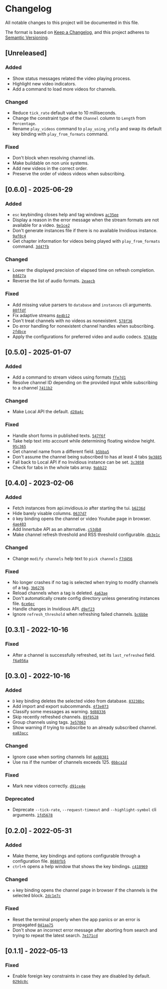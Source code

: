# Changelog
All notable changes to this project will be documented in this file.

The format is based on [Keep a Changelog](https://keepachangelog.com/en/1.0.0/),
and this project adheres to [Semantic Versioning](https://semver.org/spec/v2.0.0.html).

## [Unreleased]
### Added
- Show status messages related the video playing process.
- Highlight new video indicators.
- Add a command to load more videos for channels.

### Changed
- Reduce `tick_rate` default value to 10 milliseconds.
- Change the constraint type of the `Channel` column to `Length` from `Percentage`.
- Rename `play_videos` command to `play_using_ytdlp` and swap its default
key binding with `play_from_formats` command.

### Fixed
- Don't block when resolving channel ids.
- Make buildable on non unix systems.
- Add new videos in the correct order.
- Preserve the order of videos videos when subscribing.

## [0.6.0] - 2025-06-29
### Added
- `esc` keybinding closes help and tag windows
[`ac35ee`](https://github.com/sarowish/ytsub/commit/ac35ee)
- Display a reason in the error message when the stream formats are not available for a video.
[`9e1ce2`](https://github.com/sarowish/ytsub/commit/9e1ce2)
- Don't generate instances file if there is no available Invidious instance.
[`9af0c4`](https://github.com/sarowish/ytsub/commit/9af0c4)
- Get chapter information for videos being played with `play_from_formats` command.
[`3d47fb`](https://github.com/sarowish/ytsub/commit/3d47fb)

### Changed
- Lower the displayed precision of elapsed time on refresh completion.
[`8dd27a`](https://github.com/sarowish/ytsub/commit/8dd27a)
- Reverse the list of audio formats.
[`2eaecb`](https://github.com/sarowish/ytsub/commit/2eaecb)

### Fixed
- Add missing value parsers to `database` and `instances` cli arguments.
[`80ffdf`](https://github.com/sarowish/ytsub/commit/80ffdf)
- Fix adaptive streams
[`4e4b12`](https://github.com/sarowish/ytsub/commit/4e4b12)
- Don't treat channels with no videos as nonexistent.
[`578f36`](https://github.com/sarowish/ytsub/commit/578f36)
- Do error handling for nonexistent channel handles when subscribing.
[`2fdbce`](https://github.com/sarowish/ytsub/commit/2fdbce)
- Apply the configurations for preferred video and audio codecs.
[`97449e`](https://github.com/sarowish/ytsub/commit/97449e)

## [0.5.0] - 2025-01-07
### Added
- Add a command to stream videos using formats
[`ffe7d1`](https://github.com/sarowish/ytsub/commit/ffe7d1)
- Resolve channel ID depending on the provided input while subscribing to a channel
[`7411b2`](https://github.com/sarowish/ytsub/commit/7411b2)

### Changed
- Make Local API the default.
[`d28a4c`](https://github.com/sarowish/ytsub/commit/d28a4c)

### Fixed
- Handle short forms in published texts.
[`547f6f`](https://github.com/sarowish/ytsub/commit/547f6f)
- Take help text into account while determining floating window height.
[`95c365`](https://github.com/sarowish/ytsub/commit/95c365)
- Get channel name from a different field.
[`b5bba5`](https://github.com/sarowish/ytsub/commit/b5bba5)
- Don't assume the channel being subscribed to has at least 4 tabs
[`9e3885`](https://github.com/sarowish/ytsub/commit/9e3885)
- Fall back to Local API if no Invidious instance can be set.
[`3c3058`](https://github.com/sarowish/ytsub/commit/3c3058)
- Check for tabs in the whole tabs array.
[`9abb22`](https://github.com/sarowish/ytsub/commit/9abb22)

## [0.4.0] - 2023-02-06
### Added
- Fetch instances from api.invidious.io after starting the tui.
[`b6236d`](https://github.com/sarowish/ytsub/commit/b6236d)
- Hide barely visable columns.
[`0637d7`](https://github.com/sarowish/ytsub/commit/0637d7)
- `O` key binding opens the channel or video Youtube page in browser.
[`4ae403`](https://github.com/sarowish/ytsub/commit/4ae403)
- Add Innertube API as an alternative.
[`c53db8`](https://github.com/sarowish/ytsub/commit/c53db8)
- Make channel refresh threshold and RSS threshold configurable.
[`db3e1c`](https://github.com/sarowish/ytsub/commit/db3e1c)

### Changed
- Change `modify channels` help text to `pick channels`
[`f7d456`](https://github.com/sarowish/ytsub/commit/f7d456)

### Fixed
- No longer crashes if no tag is selected when trying to modify channels of a tag.
[`3b6276`](https://github.com/sarowish/ytsub/commit/3b6276)
- Reload channels when a tag is deleted.
[`4a63ae`](https://github.com/sarowish/ytsub/commit/4a63ae)
- Don't automatically create config directory unless generating instances file.
[`6ce6ec`](https://github.com/sarowish/ytsub/commit/6ce6ec)
- Handle changes in Invidious API.
[`d9ef23`](https://github.com/sarowish/ytsub/commit/d9ef23)
- Ignore `refresh_threshold` when refreshing failed channels.
[`bc6bbe`](https://github.com/sarowish/ytsub/commit/bc6bbe)

## [0.3.1] - 2022-10-16
### Fixed
- After a channel is successfully refreshed, set its `last_refreshed` field.
[`f6a056a`](https://github.com/sarowish/ytsub/commit/f6a056a)

## [0.3.0] - 2022-10-16
### Added
- `D` key binding deletes the selected video from database.
[`83238bc`](https://github.com/sarowish/ytsub/commit/83238bc)
- Add import and export subcommands.
[`4f3e073`](https://github.com/sarowish/ytsub/commit/4f3e073)
- Classify some messages as warning.
[`9d88336`](https://github.com/sarowish/ytsub/commit/9d88336)
- Skip recently refreshed channels.
[`89f8528`](https://github.com/sarowish/ytsub/commit/89f8528)
- Group channels using tags.
[`3e57063`](https://github.com/sarowish/ytsub/commit/3e57063)
- Show warning if trying to subscribe to an already subscribed channel.
[`ea83acc`](https://github.com/sarowish/ytsub/commit/ea83acc)

### Changed
- Ignore case when sorting channels list
[`4e08381`](https://github.com/sarowish/ytsub/commit/4e08381)
- Use rss if the number of channels exceeds 125.
[`0bbca1d`](https://github.com/sarowish/ytsub/commit/0bbca1d)

### Fixed
- Mark new videos correctly.
[`d91ce4e`](https://github.com/sarowish/ytsub/commit/d91ce4e)

### Deprecated
- Deprecate `--tick-rate`, `--request-timeout` and `--highlight-symbol` cli arguments.
[`1fd5678`](https://github.com/sarowish/ytsub/commit/1fd5678)

## [0.2.0] - 2022-05-31
### Added
- Make theme, key bindings and options configurable through a configuration file.
[`8688fb5`](https://github.com/sarowish/ytsub/commit/8688fb5)
- `ctrl+h` opens a help window that shows the key bindings.
[`c418969`](https://github.com/sarowish/ytsub/commit/c418969)

### Changed
- `o` key binding opens the channel page in browser if the channels is the selected block.
[`2dc1e7c`](https://github.com/sarowish/ytsub/commit/2dc1e7c)

### Fixed
- Reset the terminal properly when the app panics or an error is propagated
[`041aa75`](https://github.com/sarowish/ytsub/commit/041aa75)
- Don't show an incorrect error message after aborting from search and trying to repeat the latest search.
[`7e171cd`](https://github.com/sarowish/ytsub/commit/7e171cd)

## [0.1.1] - 2022-05-13
### Fixed
- Enable foreign key constraints in case they are disabled by default.
[`029dc0c`](https://github.com/sarowish/ytsub/commit/029dc0c)
